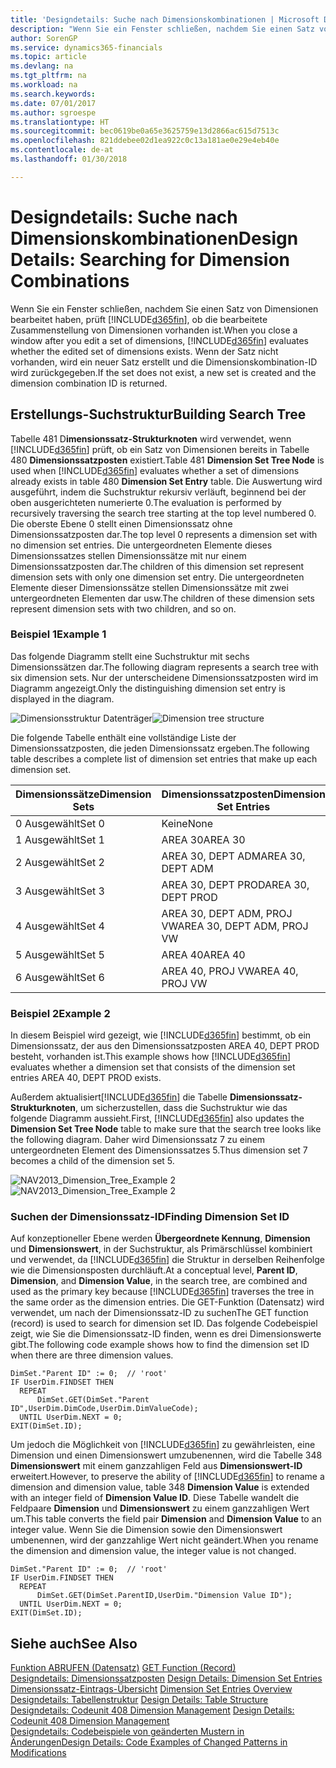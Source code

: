 ```yaml
---
title: 'Designdetails: Suche nach Dimensionskombinationen | Microsoft Docs'
description: "Wenn Sie ein Fenster schließen, nachdem Sie einen Satz von Dimensionen bearbeitet haben, prüft Finance and Operations, Business edition, ob die bearbeitete Zusammenstellung von Dimensionen vorhanden ist. Wenn der Satz nicht vorhanden, wird ein neuer Satz erstellt und die Dimensionskombination-ID wird zurückgegeben."
author: SorenGP
ms.service: dynamics365-financials
ms.topic: article
ms.devlang: na
ms.tgt_pltfrm: na
ms.workload: na
ms.search.keywords: 
ms.date: 07/01/2017
ms.author: sgroespe
ms.translationtype: HT
ms.sourcegitcommit: bec0619be0a65e3625759e13d2866ac615d7513c
ms.openlocfilehash: 821ddebee02d1ea922c0c13a181ae0e29e4eb40e
ms.contentlocale: de-at
ms.lasthandoff: 01/30/2018

---
```

# <a name="design-details-searching-for-dimension-combinations"></a><span data-ttu-id="4366c-104">Designdetails: Suche nach Dimensionskombinationen</span><span class="sxs-lookup"><span data-stu-id="4366c-104">Design Details: Searching for Dimension Combinations</span></span>
<span data-ttu-id="4366c-105">Wenn Sie ein Fenster schließen, nachdem Sie einen Satz von Dimensionen bearbeitet haben, prüft [!INCLUDE[d365fin](includes/d365fin_md.md)], ob die bearbeitete Zusammenstellung von Dimensionen vorhanden ist.</span><span class="sxs-lookup"><span data-stu-id="4366c-105">When you close a window after you edit a set of dimensions, [!INCLUDE[d365fin](includes/d365fin_md.md)] evaluates whether the edited set of dimensions exists.</span></span> <span data-ttu-id="4366c-106">Wenn der Satz nicht vorhanden, wird ein neuer Satz erstellt und die Dimensionskombination-ID wird zurückgegeben.</span><span class="sxs-lookup"><span data-stu-id="4366c-106">If the set does not exist, a new set is created and the dimension combination ID is returned.</span></span>  

## <a name="building-search-tree"></a><span data-ttu-id="4366c-107">Erstellungs-Suchstruktur</span><span class="sxs-lookup"><span data-stu-id="4366c-107">Building Search Tree</span></span>  
 <span data-ttu-id="4366c-108">Tabelle 481 D**imensionssatz-Strukturknoten** wird verwendet, wenn [!INCLUDE[d365fin](includes/d365fin_md.md)] prüft, ob ein Satz von Dimensionen bereits in Tabelle 480 **Dimensionssatzposten** existiert.</span><span class="sxs-lookup"><span data-stu-id="4366c-108">Table 481 **Dimension Set Tree Node** is used when [!INCLUDE[d365fin](includes/d365fin_md.md)] evaluates whether a set of dimensions already exists in table 480 **Dimension Set Entry** table.</span></span> <span data-ttu-id="4366c-109">Die Auswertung wird ausgeführt, indem die Suchstruktur rekursiv verläuft, beginnend bei der oben ausgerichteten numerierte 0.</span><span class="sxs-lookup"><span data-stu-id="4366c-109">The evaluation is performed by recursively traversing the search tree starting at the top level numbered 0.</span></span> <span data-ttu-id="4366c-110">Die oberste Ebene 0 stellt einen Dimensionssatz ohne Dimensionssatzposten dar.</span><span class="sxs-lookup"><span data-stu-id="4366c-110">The top level 0 represents a dimension set with no dimension set entries.</span></span> <span data-ttu-id="4366c-111">Die untergeordneten Elemente dieses Dimensionssatzes stellen Dimensionssätze mit nur einem Dimensionssatzposten dar.</span><span class="sxs-lookup"><span data-stu-id="4366c-111">The children of this dimension set represent dimension sets with only one dimension set entry.</span></span> <span data-ttu-id="4366c-112">Die untergeordneten Elemente dieser Dimensionssätze stellen Dimensionssätze mit zwei untergeordneten Elementen dar usw.</span><span class="sxs-lookup"><span data-stu-id="4366c-112">The children of these dimension sets represent dimension sets with two children, and so on.</span></span>  

### <a name="example-1"></a><span data-ttu-id="4366c-113">Beispiel 1</span><span class="sxs-lookup"><span data-stu-id="4366c-113">Example 1</span></span>  
 <span data-ttu-id="4366c-114">Das folgende Diagramm stellt eine Suchstruktur mit sechs Dimensionssätzen dar.</span><span class="sxs-lookup"><span data-stu-id="4366c-114">The following diagram represents a search tree with six dimension sets.</span></span> <span data-ttu-id="4366c-115">Nur der unterscheidene Dimensionssatzposten wird im Diagramm angezeigt.</span><span class="sxs-lookup"><span data-stu-id="4366c-115">Only the distinguishing dimension set entry is displayed in the diagram.</span></span>  

 <span data-ttu-id="4366c-116">![Dimensionsstruktur Datenträger](media/nav2013_dimension_tree.png "NAV2013_Dimension_Tree")</span><span class="sxs-lookup"><span data-stu-id="4366c-116">![Dimension tree structure](media/nav2013_dimension_tree.png "NAV2013_Dimension_Tree")</span></span>  

 <span data-ttu-id="4366c-117">Die folgende Tabelle enthält eine vollständige Liste der Dimensionssatzposten, die jeden Dimensionssatz ergeben.</span><span class="sxs-lookup"><span data-stu-id="4366c-117">The following table describes a complete list of dimension set entries that make up each dimension set.</span></span>  

|<span data-ttu-id="4366c-118">Dimensionssätze</span><span class="sxs-lookup"><span data-stu-id="4366c-118">Dimension Sets</span></span>|<span data-ttu-id="4366c-119">Dimensionssatzposten</span><span class="sxs-lookup"><span data-stu-id="4366c-119">Dimension Set Entries</span></span>|  
|--------------------|---------------------------|  
|<span data-ttu-id="4366c-120">0 Ausgewählt</span><span class="sxs-lookup"><span data-stu-id="4366c-120">Set 0</span></span>|<span data-ttu-id="4366c-121">Keine</span><span class="sxs-lookup"><span data-stu-id="4366c-121">None</span></span>|  
|<span data-ttu-id="4366c-122">1 Ausgewählt</span><span class="sxs-lookup"><span data-stu-id="4366c-122">Set 1</span></span>|<span data-ttu-id="4366c-123">AREA 30</span><span class="sxs-lookup"><span data-stu-id="4366c-123">AREA 30</span></span>|  
|<span data-ttu-id="4366c-124">2 Ausgewählt</span><span class="sxs-lookup"><span data-stu-id="4366c-124">Set 2</span></span>|<span data-ttu-id="4366c-125">AREA 30, DEPT ADM</span><span class="sxs-lookup"><span data-stu-id="4366c-125">AREA 30, DEPT ADM</span></span>|  
|<span data-ttu-id="4366c-126">3 Ausgewählt</span><span class="sxs-lookup"><span data-stu-id="4366c-126">Set 3</span></span>|<span data-ttu-id="4366c-127">AREA 30, DEPT PROD</span><span class="sxs-lookup"><span data-stu-id="4366c-127">AREA 30, DEPT PROD</span></span>|  
|<span data-ttu-id="4366c-128">4 Ausgewählt</span><span class="sxs-lookup"><span data-stu-id="4366c-128">Set 4</span></span>|<span data-ttu-id="4366c-129">AREA 30, DEPT ADM, PROJ VW</span><span class="sxs-lookup"><span data-stu-id="4366c-129">AREA 30, DEPT ADM, PROJ VW</span></span>|  
|<span data-ttu-id="4366c-130">5 Ausgewählt</span><span class="sxs-lookup"><span data-stu-id="4366c-130">Set 5</span></span>|<span data-ttu-id="4366c-131">AREA 40</span><span class="sxs-lookup"><span data-stu-id="4366c-131">AREA 40</span></span>|  
|<span data-ttu-id="4366c-132">6 Ausgewählt</span><span class="sxs-lookup"><span data-stu-id="4366c-132">Set 6</span></span>|<span data-ttu-id="4366c-133">AREA 40, PROJ VW</span><span class="sxs-lookup"><span data-stu-id="4366c-133">AREA 40, PROJ VW</span></span>|  

### <a name="example-2"></a><span data-ttu-id="4366c-134">Beispiel 2</span><span class="sxs-lookup"><span data-stu-id="4366c-134">Example 2</span></span>  
 <span data-ttu-id="4366c-135">In diesem Beispiel wird gezeigt, wie [!INCLUDE[d365fin](includes/d365fin_md.md)] bestimmt, ob ein Dimensionssatz, der aus den Dimensionssatzposten AREA 40, DEPT PROD besteht, vorhanden ist.</span><span class="sxs-lookup"><span data-stu-id="4366c-135">This example shows how [!INCLUDE[d365fin](includes/d365fin_md.md)] evaluates whether a dimension set that consists of the dimension set entries AREA 40, DEPT PROD exists.</span></span>  

 <span data-ttu-id="4366c-136">Außerdem aktualisiert[!INCLUDE[d365fin](includes/d365fin_md.md)] die Tabelle **Dimensionssatz-Strukturknoten**, um sicherzustellen, dass die Suchstruktur wie das folgende Diagramm aussieht.</span><span class="sxs-lookup"><span data-stu-id="4366c-136">First, [!INCLUDE[d365fin](includes/d365fin_md.md)] also updates the **Dimension Set Tree Node** table to make sure that the search tree looks like the following diagram.</span></span> <span data-ttu-id="4366c-137">Daher wird Dimensionssatz 7 zu einem untergeordneten Element des Dimensionssatzes 5.</span><span class="sxs-lookup"><span data-stu-id="4366c-137">Thus dimension set 7 becomes a child of the dimension set 5.</span></span>  

 <span data-ttu-id="4366c-138">![NAV2013&#95;Dimension&#95;Tree&#95;Example 2](media/nav2013_dimension_tree_example2.png "NAV2013_Dimension_Tree_Example2")</span><span class="sxs-lookup"><span data-stu-id="4366c-138">![NAV2013&#95;Dimension&#95;Tree&#95;Example 2](media/nav2013_dimension_tree_example2.png "NAV2013_Dimension_Tree_Example2")</span></span>  

### <a name="finding-dimension-set-id"></a><span data-ttu-id="4366c-139">Suchen der Dimensionssatz-ID</span><span class="sxs-lookup"><span data-stu-id="4366c-139">Finding Dimension Set ID</span></span>  
 <span data-ttu-id="4366c-140">Auf konzeptioneller Ebene werden **Übergeordnete Kennung**, **Dimension** und **Dimensionswert**, in der Suchstruktur, als Primärschlüssel kombiniert und verwendet, da [!INCLUDE[d365fin](includes/d365fin_md.md)] die Struktur in derselben Reihenfolge wie die Dimensionsposten durchläuft.</span><span class="sxs-lookup"><span data-stu-id="4366c-140">At a conceptual level, **Parent ID**, **Dimension**, and **Dimension Value**, in the search tree, are combined and used as the primary key because [!INCLUDE[d365fin](includes/d365fin_md.md)] traverses the tree in the same order as the dimension entries.</span></span> <span data-ttu-id="4366c-141">Die GET-Funktion (Datensatz) wird verwendet, um nach der Dimensionssatz-ID zu suchen</span><span class="sxs-lookup"><span data-stu-id="4366c-141">The GET function (record) is used to search for dimension set ID.</span></span> <span data-ttu-id="4366c-142">Das folgende Codebeispiel zeigt, wie Sie die Dimensionssatz-ID finden, wenn es drei Dimensionswerte gibt.</span><span class="sxs-lookup"><span data-stu-id="4366c-142">The following code example shows how to find the dimension set ID when there are three dimension values.</span></span>  

```  
DimSet."Parent ID" := 0;  // 'root'  
IF UserDim.FINDSET THEN  
  REPEAT  
      DimSet.GET(DimSet."Parent ID",UserDim.DimCode,UserDim.DimValueCode);  
  UNTIL UserDim.NEXT = 0;  
EXIT(DimSet.ID);  

```  

 <span data-ttu-id="4366c-143">Um jedoch die Möglichkeit von [!INCLUDE[d365fin](includes/d365fin_md.md)] zu gewährleisten, eine Dimension und einen Dimensionswert umzubenennen, wird die Tabelle 348 **Dimensionswert** mit einem ganzzahligen Feld aus **Dimensionswert-ID** erweitert.</span><span class="sxs-lookup"><span data-stu-id="4366c-143">However, to preserve the ability of [!INCLUDE[d365fin](includes/d365fin_md.md)] to rename a dimension and dimension value, table 348 **Dimension Value** is extended with an integer field of **Dimension Value ID**.</span></span> <span data-ttu-id="4366c-144">Diese Tabelle wandelt die Feldpaare **Dimension** und **Dimensionswert** zu einem ganzzahligen Wert um.</span><span class="sxs-lookup"><span data-stu-id="4366c-144">This table converts the field pair **Dimension** and **Dimension Value** to an integer value.</span></span> <span data-ttu-id="4366c-145">Wenn Sie die Dimension sowie den Dimensionswert umbenennen, wird der ganzzahlige Wert nicht geändert.</span><span class="sxs-lookup"><span data-stu-id="4366c-145">When you rename the dimension and dimension value, the integer value is not changed.</span></span>  

```  
DimSet."Parent ID" := 0;  // 'root'  
IF UserDim.FINDSET THEN  
  REPEAT  
      DimSet.GET(DimSet.ParentID,UserDim."Dimension Value ID");  
  UNTIL UserDim.NEXT = 0;  
EXIT(DimSet.ID);  

```  

## <a name="see-also"></a><span data-ttu-id="4366c-146">Siehe auch</span><span class="sxs-lookup"><span data-stu-id="4366c-146">See Also</span></span>  
 <span data-ttu-id="4366c-147">[Funktion ABRUFEN (Datensatz)](/dynamics-nav/GET-Function--Record-)  </span><span class="sxs-lookup"><span data-stu-id="4366c-147">[GET Function (Record)](/dynamics-nav/GET-Function--Record-)  </span></span>  
 <span data-ttu-id="4366c-148">[Designdetails: Dimensionssatzposten](design-details-dimension-set-entries.md) </span><span class="sxs-lookup"><span data-stu-id="4366c-148">[Design Details: Dimension Set Entries](design-details-dimension-set-entries.md) </span></span>  
 <span data-ttu-id="4366c-149">[Dimensionssatz-Eintrags-Übersicht](design-details-dimension-set-entries-overview.md) </span><span class="sxs-lookup"><span data-stu-id="4366c-149">[Dimension Set Entries Overview](design-details-dimension-set-entries-overview.md) </span></span>  
 <span data-ttu-id="4366c-150">[Designdetails: Tabellenstruktur](design-details-table-structure.md) </span><span class="sxs-lookup"><span data-stu-id="4366c-150">[Design Details: Table Structure](design-details-table-structure.md) </span></span>  
 <span data-ttu-id="4366c-151">[Designdetails: Codeunit 408 Dimension Management](design-details-codeunit-408-dimension-management.md) </span><span class="sxs-lookup"><span data-stu-id="4366c-151">[Design Details: Codeunit 408 Dimension Management](design-details-codeunit-408-dimension-management.md) </span></span>  
 [<span data-ttu-id="4366c-152">Designdetails: Codebeispiele von geänderten Mustern in Änderungen</span><span class="sxs-lookup"><span data-stu-id="4366c-152">Design Details: Code Examples of Changed Patterns in Modifications</span></span>](design-details-code-examples-of-changed-patterns-in-modifications.md)

